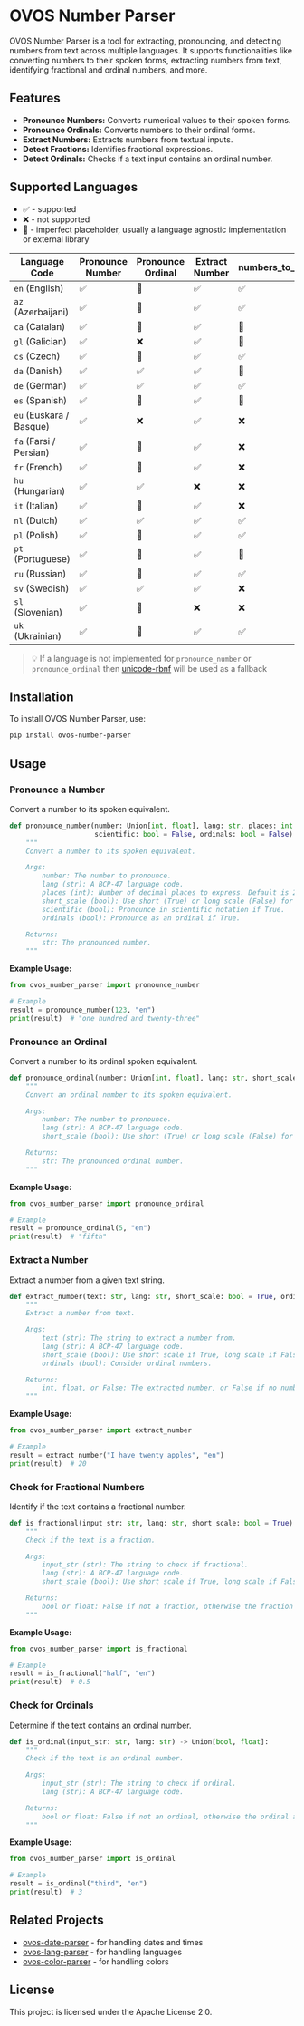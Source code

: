 # OVOS Number Parser

OVOS Number Parser is a tool for extracting, pronouncing, and detecting numbers from text across multiple languages. It
supports functionalities like converting numbers to their spoken forms, extracting numbers from text, identifying
fractional and ordinal numbers, and more.

## Features

- **Pronounce Numbers:** Converts numerical values to their spoken forms.
- **Pronounce Ordinals:** Converts numbers to their ordinal forms.
- **Extract Numbers:** Extracts numbers from textual inputs.
- **Detect Fractions:** Identifies fractional expressions.
- **Detect Ordinals:** Checks if a text input contains an ordinal number.

## Supported Languages

- ✅ - supported
- ❌ - not supported
- 🚧 - imperfect placeholder, usually a language agnostic implementation or external library


| Language Code           | Pronounce Number | Pronounce Ordinal | Extract Number | numbers_to_digits |
|-------------------------|------------------|-------------------|----------------|-------------------|
| `en` (English)          | ✅               | 🚧                | ✅             | ✅                |
| `az` (Azerbaijani)      | ✅               | 🚧                | ✅             | ✅                |
| `ca` (Catalan)          | ✅                | 🚧                 | ✅              | 🚧                 |
| `gl` (Galician)         | ✅                | ❌                | ✅              |  🚧                  |
| `cs` (Czech)            | ✅                | 🚧                 | ✅              | ✅                 |
| `da` (Danish)           | ✅                | ✅                 | ✅              | 🚧                 |
| `de` (German)           | ✅                | ✅                 | ✅              | ✅                 |
| `es` (Spanish)          | ✅                | 🚧                 | ✅              | 🚧                 |
| `eu` (Euskara / Basque) | ✅                | ❌                 | ✅              | ❌                 |
| `fa` (Farsi / Persian)  | ✅                | 🚧                 | ✅              | ❌                 |
| `fr` (French)           | ✅                | 🚧                 | ✅              | ❌                 |
| `hu` (Hungarian)        | ✅                | ✅                 | ❌              | ❌                 |
| `it` (Italian)          | ✅                | 🚧                | ✅              | ❌                 |
| `nl` (Dutch)            | ✅                | ✅                 | ✅              | ✅                 |
| `pl` (Polish)           | ✅                | 🚧                 | ✅              | ✅                 |
| `pt` (Portuguese)       | ✅                | 🚧                 | ✅              | 🚧                 |
| `ru` (Russian)          | ✅                | 🚧                 | ✅              | ✅                 |
| `sv` (Swedish)          | ✅                | ✅                 | ✅              | ❌                 |
| `sl` (Slovenian)        | ✅                | 🚧                 | ❌              | ❌                 |
| `uk` (Ukrainian)        | ✅                | 🚧                 | ✅              | ✅                 |


> 💡 If a language is not implemented for `pronounce_number` or `pronounce_ordinal` then [unicode-rbnf](https://github.com/rhasspy/unicode-rbnf) will be used as a fallback

## Installation

To install OVOS Number Parser, use:

```bash
pip install ovos-number-parser
```

## Usage

### Pronounce a Number

Convert a number to its spoken equivalent.

```python
def pronounce_number(number: Union[int, float], lang: str, places: int = 2, short_scale: bool = True,
                     scientific: bool = False, ordinals: bool = False) -> str:
    """
    Convert a number to its spoken equivalent.

    Args:
        number: The number to pronounce.
        lang (str): A BCP-47 language code.
        places (int): Number of decimal places to express. Default is 2.
        short_scale (bool): Use short (True) or long scale (False) for large numbers.
        scientific (bool): Pronounce in scientific notation if True.
        ordinals (bool): Pronounce as an ordinal if True.

    Returns:
        str: The pronounced number.
    """
```

**Example Usage:**

```python
from ovos_number_parser import pronounce_number

# Example
result = pronounce_number(123, "en")
print(result)  # "one hundred and twenty-three"
```

### Pronounce an Ordinal

Convert a number to its ordinal spoken equivalent.

```python
def pronounce_ordinal(number: Union[int, float], lang: str, short_scale: bool = True) -> str:
    """
    Convert an ordinal number to its spoken equivalent.

    Args:
        number: The number to pronounce.
        lang (str): A BCP-47 language code.
        short_scale (bool): Use short (True) or long scale (False) for large numbers.

    Returns:
        str: The pronounced ordinal number.
    """
```

**Example Usage:**

```python
from ovos_number_parser import pronounce_ordinal

# Example
result = pronounce_ordinal(5, "en")
print(result)  # "fifth"
```

### Extract a Number

Extract a number from a given text string.

```python
def extract_number(text: str, lang: str, short_scale: bool = True, ordinals: bool = False) -> Union[int, float, bool]:
    """
    Extract a number from text.

    Args:
        text (str): The string to extract a number from.
        lang (str): A BCP-47 language code.
        short_scale (bool): Use short scale if True, long scale if False.
        ordinals (bool): Consider ordinal numbers.

    Returns:
        int, float, or False: The extracted number, or False if no number found.
    """
```

**Example Usage:**

```python
from ovos_number_parser import extract_number

# Example
result = extract_number("I have twenty apples", "en")
print(result)  # 20
```

### Check for Fractional Numbers

Identify if the text contains a fractional number.

```python
def is_fractional(input_str: str, lang: str, short_scale: bool = True) -> Union[bool, float]:
    """
    Check if the text is a fraction.

    Args:
        input_str (str): The string to check if fractional.
        lang (str): A BCP-47 language code.
        short_scale (bool): Use short scale if True, long scale if False.

    Returns:
        bool or float: False if not a fraction, otherwise the fraction as a float.
    """
```

**Example Usage:**

```python
from ovos_number_parser import is_fractional

# Example
result = is_fractional("half", "en")
print(result)  # 0.5
```

### Check for Ordinals

Determine if the text contains an ordinal number.

```python
def is_ordinal(input_str: str, lang: str) -> Union[bool, float]:
    """
    Check if the text is an ordinal number.

    Args:
        input_str (str): The string to check if ordinal.
        lang (str): A BCP-47 language code.

    Returns:
        bool or float: False if not an ordinal, otherwise the ordinal as a float.
    """
```

**Example Usage:**

```python
from ovos_number_parser import is_ordinal

# Example
result = is_ordinal("third", "en")
print(result)  # 3
```

## Related Projects

- [ovos-date-parser](https://github.com/OpenVoiceOS/ovos-date-parser) - for handling dates and times
- [ovos-lang-parser](https://github.com/OVOSHatchery/ovos-lang-parser) - for handling languages
- [ovos-color-parser](https://github.com/OVOSHatchery/ovos-color-parser) - for handling colors

## License

This project is licensed under the Apache License 2.0.
